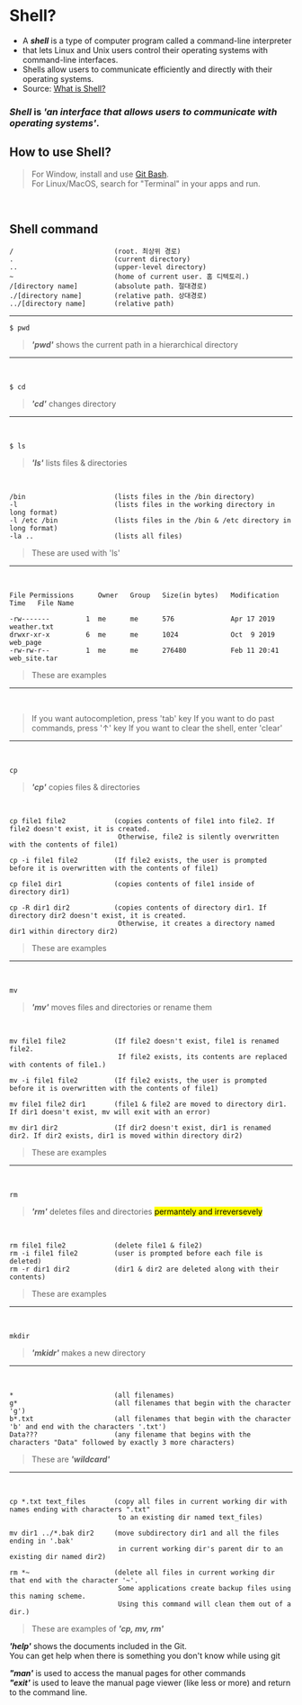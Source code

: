 # Shell?
- A ***shell*** is a type of computer program called a command-line interpreter  
- that lets Linux and Unix users control their operating systems with command-line interfaces.  
- Shells allow users to communicate efficiently and directly with their operating systems.  
- Source: [What is Shell?](https://www.datacamp.com/blog/what-is-shell)

### *Shell* is *'an interface that allows users to communicate with operating systems'*.

## How to use Shell?
> For Window, install and use [Git Bash](https://git-scm.com/).  
> For Linux/MacOS, search for "Terminal" in your apps and run.

<br>

## Shell command
```
/                         (root. 최상위 경로)
.                         (current directory)
..                        (upper-level directory)
~                         (home of current user. 홈 디텍토리.)
/[directory name]         (absolute path. 절대경로)
./[directory name]        (relative path. 상대경로)
../[directory name]       (relative path)
```
<hr>

```
$ pwd
```
> ***'pwd'*** shows the current path in a hierarchical directory
<hr>
<br>

```
$ cd
```
> ***'cd'*** changes directory
<hr>
<br>

```
$ ls
```
> ***'ls'*** lists files & directories
<br>

```
/bin                      (lists files in the /bin directory)
-l                        (lists files in the working directory in long format)
-l /etc /bin              (lists files in the /bin & /etc directory in long format)
-la ..                    (lists all files)
```
> These are used with 'ls'
<hr>
<br>

```
File Permissions      Owner   Group   Size(in bytes)   Modification Time   File Name

-rw-------         1  me      me      576              Apr 17 2019         weather.txt
drwxr-xr-x         6  me      me      1024             Oct  9 2019         web_page
-rw-rw-r--         1  me      me      276480           Feb 11 20:41        web_site.tar
```
> These are examples
<hr>
<br>

> If you want autocompletion, press 'tab' key
> If you want to do past commands, press '↑' key
> If you want to clear the shell, enter 'clear'
<hr>
<br>

```
cp 
```
> ***'cp'*** copies files & directories
<br>

```
cp file1 file2            (copies contents of file1 into file2. If file2 doesn't exist, it is created.
                           Otherwise, file2 is silently overwritten with the contents of file1)

cp -i file1 file2         (If file2 exists, the user is prompted before it is overwritten with the contents of file1)

cp file1 dir1             (copies contents of file1 inside of directory dir1)

cp -R dir1 dir2           (copies contents of directory dir1. If directory dir2 doesn't exist, it is created.
                           Otherwise, it creates a directory named dir1 within directory dir2)
```
> These are examples
<hr>
<br>

```
mv
```
> ***'mv'*** moves files and directories or rename them
<br>

```
mv file1 file2            (If file2 doesn't exist, file1 is renamed file2.
                           If file2 exists, its contents are replaced with contents of file1.)

mv -i file1 file2         (If file2 exists, the user is prompted before it is overwritten with the contents of file1)

mv file1 file2 dir1       (file1 & file2 are moved to directory dir1. If dir1 doesn't exist, mv will exit with an error)

mv dir1 dir2              (If dir2 doesn't exist, dir1 is renamed dir2. If dir2 exists, dir1 is moved within directory dir2)
```
> These are examples
<hr>
<br>

```
rm
```
> ***'rm'*** deletes files and directories <mark>permantely and irreversevely</mark>
<br>

```
rm file1 file2            (delete file1 & file2)
rm -i file1 file2         (user is prompted before each file is deleted)
rm -r dir1 dir2           (dir1 & dir2 are deleted along with their contents)
```
> These are examples
<hr>
<br>

```
mkdir
```
> ***'mkidr'*** makes a new directory
<hr>
<br>

```
*                         (all filenames)
g*                        (all filenames that begin with the character 'g')
b*.txt                    (all filenames that begin with the character 'b' and end with the characters '.txt')
Data???                   (any filename that begins with the characters "Data" followed by exactly 3 more characters)
```
> These are ***'wildcard'*** 
<hr>
<br>

```
cp *.txt text_files       (copy all files in current working dir with names ending with characters ".txt"
                           to an existing dir named text_files)

mv dir1 ../*.bak dir2     (move subdirectory dir1 and all the files ending in '.bak'
                           in current working dir's parent dir to an existing dir named dir2)

rm *~                     (delete all files in current working dir that end with the character '~'.
                           Some applications create backup files using this naming scheme.
                           Using this command will clean them out of a dir.)
```
> These are examples of ***'cp, mv, rm'***

***'help'*** shows the documents included in the Git.  
You can get help when there is something you don't know while using git

***"man'*** is used to access the manual pages for other commands  
 ***"exit'*** is used to leave the manual page viewer (like less or more) and return to the command line.

